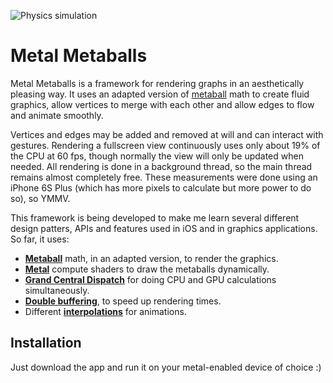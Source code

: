 ![Physics simulation](https://raw.githubusercontent.com/vinivendra/metal-metaballs/master/Examples/Animation.gif)

# Metal Metaballs

Metal Metaballs is a framework for rendering graphs in an aesthetically pleasing way. It uses an adapted version of [metaball](https://en.wikipedia.org/wiki/Metaballs) math to create fluid graphics, allow vertices to merge with each other and allow edges to flow and animate smoothly.

Vertices and edges may be added and removed at will and can interact with gestures. Rendering a fullscreen view continuously uses only about 19% of the CPU at 60 fps, though normally the view will only be updated when needed. All rendering is done in a background thread, so the main thread remains almost completely free. These measurements were done using an iPhone 6S Plus (which has more pixels to calculate but more power to do so), so YMMV.

This framework is being developed to make me learn several different design patters, APIs and features used in iOS and in graphics applications. So far, it uses:

- [**Metaball**](https://en.wikipedia.org/wiki/Metaballs) math, in an adapted version, to render the graphics.
- [**Metal**](https://developer.apple.com/metal/) compute shaders to draw the metaballs dynamically.
- [**Grand Central Dispatch**](https://developer.apple.com/library/ios/documentation/Performance/Reference/GCD_libdispatch_Ref/) for doing CPU and GPU calculations simultaneously.
- [**Double buffering**](https://en.wikipedia.org/wiki/Multiple_buffering), to speed up rendering times.
- Different [**interpolations**](http://flexmonkey.blogspot.ca/2016/01/playing-with-interpolation-functions-in.html) for animations.

## Installation

Just download the app and run it on your metal-enabled device of choice :)
